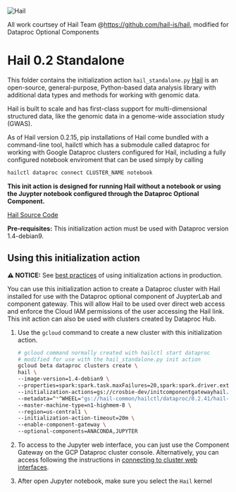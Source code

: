 ![Hail](https://hail.is/hail-logo-cropped.png)

All work courtsey of Hail Team @https://github.com/hail-is/hail, modified for Dataproc Optional Components 

# Hail 0.2 Standalone 

This folder contains the initialization action `hail_standalone.py`
[Hail](https://hail.is/)  is an open-source, general-purpose, Python-based data analysis library with additional data types and methods for working with genomic data.

Hail is built to scale and has first-class support for multi-dimensional structured data, like the genomic data in a genome-wide association study (GWAS).

As of Hail version 0.2.15, pip installations of Hail come bundled with a command-line tool, hailctl which has a submodule called dataproc for working with Google Dataproc clusters configured for Hail, including a fully configured notebook enviroment that can be used simply by calling 
```bash
hailctl dataproc connect CLUSTER_NAME notebook
```

**This init action is designed for running Hail without a notebook or using the Juypter notebook configured through the Dataproc Optional Component.**

[Hail Source Code](https://github.com/hail-is/hail)

__Pre-requisites:__ This initialization action must be used with Dataproc version 1.4-debian9. 

## Using this initialization action

**:warning: NOTICE:** See [best practices](/README.md#how-initialization-actions-are-used) of using initialization actions in production.

You can use this initialization action to create a Dataproc cluster with Hail installed for use with the Dataproc optional component of JuypterLab and component gateway. This will allow Hail to be used over direct web access and enforce the Cloud IAM permissions of the user accessing the Hail link. This init action can also be used with clusters created by Dataproc Hub. 

1.  Use the `gcloud` command to create a new cluster with this initialization
    action.

    ```bash
    # gcloud command normally created with hailctl start dataproc
    # modified for use with the hail_standalone.py init action
    gcloud beta dataproc clusters create \
    hail \
    --image-version=1.4-debian9 \
    --properties=spark:spark.task.maxFailures=20,spark:spark.driver.extraJavaOptions=-Xss4M,spark:spark.executor.extraJavaOptions=-Xss4M,spark:spark.speculation=true,hdfs:dfs.replication=1,dataproc:dataproc.logging.stackdriver.enable=false,dataproc:dataproc.monitoring.stackdriver.enable=false,spark:spark.driver.memory=41g \
    --initialization-actions=gs://crosbie-dev/initcomponentgatewayhail.py  \
    --metadata=^*^WHEEL="gs://hail-common/hailctl/dataproc/0.2.41/hail-0.2.41-py3-none-any.whl"*PKGS="aiohttp>=3.6,<3.7|aiohttp_session>=2.7,<2.8|asyncinit>=0.2.4,<0.3|bokeh>1.1,<1.3|decorator<5|gcsfs==0.2.1|humanize==1.0.0|hurry.filesize==0.9|nest_asyncio|numpy<2|pandas>0.24,<0.26|parsimonious<0.9|PyJWT|python-json-logger==0.1.11|requests>=2.21.0,<2.21.1|scipy>1.2,<1.4|tabulate==0.8.3|tqdm==4.42.1" \
    --master-machine-type=n1-highmem-8 \
    --region=us-central1 \
    --initialization-action-timeout=20m \
    --enable-component-gateway \
    --optional-components=ANACONDA,JUPYTER
    ```

1.  To access to the Jupyter web interface, you can just use the Component
    Gateway on the GCP Dataproc cluster console. Alternatively, you can access
    following the instructions in
    [connecting to cluster web interfaces](https://cloud.google.com/dataproc/docs/concepts/cluster-web-interfaces).
1.  After open Jupyter notebook, make sure you select the `Hail` kernel
    